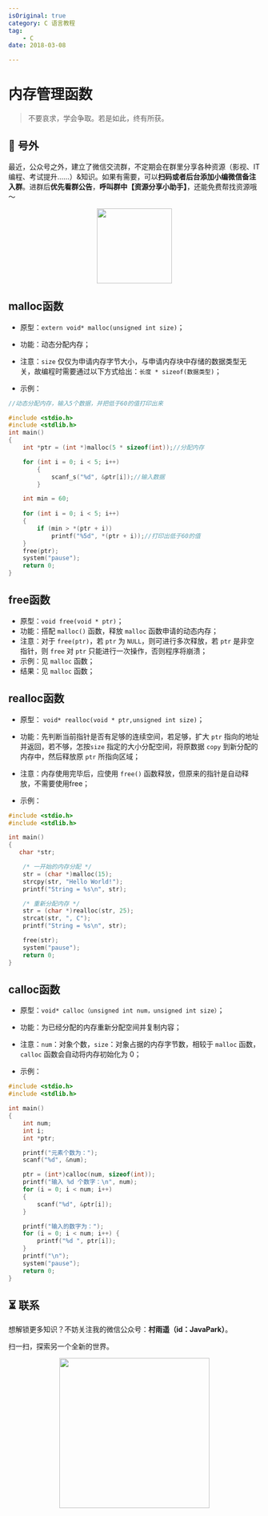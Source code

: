 ```yaml
---
isOriginal: true
category: C 语言教程
tag:
    - C
date: 2018-03-08

---
```


# 内存管理函数

>
> 不要哀求，学会争取。若是如此，终有所获。
> 

## 🎈 号外

最近，公众号之外，建立了微信交流群，不定期会在群里分享各种资源（影视、IT 编程、考试提升……）&知识。如果有需要，可以**扫码或者后台添加小编微信备注入群**。进群后**优先看群公告**，**呼叫群中【资源分享小助手】**，还能免费帮找资源哦～

<center>
<img src="/contact/wxgroup.jpg" width="150"> 
</center>

## malloc函数


-  原型：`extern void* malloc(unsigned int size)`；
- 功能：动态分配内存；
- 注意：`size` 仅仅为申请内存字节大小，与申请内存块中存储的数据类型无关，故编程时需要通过以下方式给出：`长度 * sizeof(数据类型)`；


- 示例：


```c
//动态分配内存，输入5个数据，并把低于60的值打印出来

#include <stdio.h>
#include <stdlib.h>
int main()
{
    int *ptr = (int *)malloc(5 * sizeof(int));//分配内存

    for (int i = 0; i < 5; i++)
        {
            scanf_s("%d", &ptr[i]);//输入数据
        }

    int min = 60;
    
    for (int i = 0; i < 5; i++)
    {
        if (min > *(ptr + i))
            printf("%5d", *(ptr + i));//打印出低于60的值
    }
    free(ptr);
    system("pause");
    return 0;
}
```

## free函数

-  原型：`void free(void * ptr)`；
- 功能：搭配 `malloc()` 函数，释放 `malloc` 函数申请的动态内存；
- 注意：对于 `free(ptr)`，若 `ptr` 为 `NULL`，则可进行多次释放，若 `ptr` 是非空指针，则 `free` 对 `ptr` 只能进行一次操作，否则程序将崩溃；
- 示例：见 `malloc` 函数；
- 结果：见 `malloc` 函数；

## realloc函数

-  原型： `void* realloc(void * ptr,unsigned int size)`；
- 功能：先判断当前指针是否有足够的连续空间，若足够，扩大 `ptr` 指向的地址并返回，若不够，怎按`size` 指定的大小分配空间，将原数据 `copy` 到新分配的内存中，然后释放原 `ptr` 所指向区域；
- 注意：内存使用完毕后，应使用 `free()` 函数释放，但原来的指针是自动释放，不需要使用free；


- 示例：


```c
#include <stdio.h>
#include <stdlib.h>

int main()
{
   char *str;

	/* 一开始的内存分配 */
	str = (char *)malloc(15);
	strcpy(str, "Hello World!");
	printf("String = %s\n", str);

	/* 重新分配内存 */
	str = (char *)realloc(str, 25);
	strcat(str, ", C");
	printf("String = %s\n", str);

	free(str);
	system("pause");
	return 0;
}
```

## calloc函数

-  原型：`void* calloc（unsigned int num，unsigned int size）`；
- 功能：为已经分配的内存重新分配空间并复制内容；
- 注意：`num`：对象个数，`size`：对象占据的内存字节数，相较于 `malloc` 函数，`calloc` 函数会自动将内存初始化为 0；


- 示例：


```c
#include <stdio.h>
#include <stdlib.h>

int main()
{
    int num;
	int i;
	int *ptr;

	printf("元素个数为：");
	scanf("%d", &num);

	ptr = (int*)calloc(num, sizeof(int));
	printf("输入 %d 个数字：\n", num);
	for (i = 0; i < num; i++)
	{
		scanf("%d", &ptr[i]);
	}

	printf("输入的数字为：");
	for (i = 0; i < num; i++) {
		printf("%d ", ptr[i]);
	}
	printf("\n");
	system("pause");
	return 0;
}
```



## ⏳ 联系

想解锁更多知识？不妨关注我的微信公众号：**村雨遥（id：JavaPark）**。

扫一扫，探索另一个全新的世界。

<center>
<img src="/contact/contact.png" width="300">
</center>


